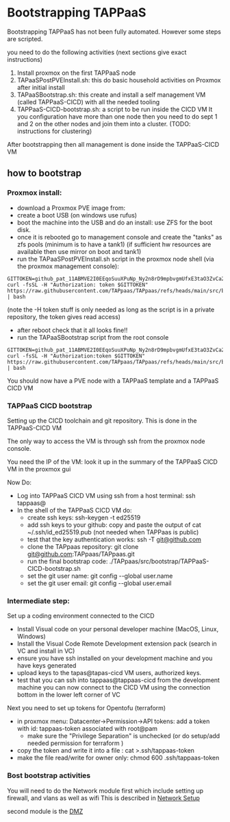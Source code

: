 
# Bootstrapping TAPPaaS

Bootstrapping TAPPaaS has not been fully automated. However some steps are scripted.

you need to do the following activities (next sections give exact instructions)

1) Install proxmox on the first TAPPaaS node
2) TAPaaSPostPVEInstall.sh: this do basic household activities on Proxmox after initial install
3) TAPaaSBootstrap.sh: this create and install a self management VM (called TAPPaaS-CICD) with all the needed tooling
4) TAPPaaS-CICD-bootstrap.sh: a script to be run inside the CICD VM
It you configuration have more than one node then you need to do sept 1 and 2 on the other nodes and join them into a cluster. (TODO: instructions for clustering)

After bootstrapping then all management is done inside the TAPPaaS-CICD VM

## how to bootstrap

### Proxmox install:

- download a Proxmox PVE image from: 
- create a boot USB (on windows use rufus)
- boot the machine into the USB and do an install: use ZFS for the boot disk.
- once it is rebooted go to management console and create the "tanks" as zfs pools (minimum is to have a tank1)
(if sufficient hw resources are available then use mirror on boot and tank1)
- run the TAPaaSPostPVEInstall.sh script in the proxmox node shell (via the proxmox management console):
```
GITTOKEN=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
curl -fsSL -H "Authorization: token $GITTOKEN" https://raw.githubusercontent.com/TAPpaas/TAPpaas/refs/heads/main/src/bootstrap/TAPaaSPostPVEInstall.sh | bash
```
(note the -H token stuff is only needed as long as the script is in a private repository, the token gives read access)

- after reboot check that it all looks fine!!
- run the TAPaaSBootstrap script from the root console
```
GITTOKEN=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
curl -fsSL -H "Authorization:token $GITTOKEN" https://raw.githubusercontent.com/TAPpaas/TAPpaas/refs/heads/main/src/bootstrap/TAPPaaSBootstrap.sh | bash
```
You should now have a PVE node with a TAPPaaS template and a TAPPaaS CICD VM

### TAPPaaS CICD bootstrap

Setting up the CICD toolchain and git repository. This is done in the TAPPaaS-CICD VM

The only way to access the VM is through ssh from the proxmox node console.

You need the IP of the VM: look it up in the summary of the TAPPaaS CICD VM in the proxmox gui

Now Do:

- Log into TAPPaaS CICD VM using ssh from a host terminal: ssh tappaas@<insert ip of CICD VM>
- In the shell of the TAPPaaS CICD VM do:
  - create ssh keys: ssh-keygen -t ed25519
  - add ssh keys to your github: copy and paste the output of cat ~/.ssh/id_ed25519.pub (not needed when TAPPaas is public)
  - test that the key authentication works: ssh -T git@github.com
  - clone the TAPpaas repository: git clone git@github.com:TAPpaas/TAPpaas.git
  - run the final bootstrap code: ./TAPpaas/src/bootstrap/TAPPaaS-CICD-bootstrap.sh
  - set the git user name: git config --global user.name <your name> 
  - set the git user email: git config --global user.email <your email>

### Intermediate step:

Set up a coding environment connected to the CICD

- Install Visual code on your personal developer machine (MacOS, Linux, Windows)
- Install the Visual Code Remote Development extension pack (search in VC and install in VC)
- ensure you have ssh installed on your development machine and you have keys generated
- upload keys to the tapas@tapas-cicd VM users, authorized keys.
- test that you can ssh into tappaas@tappaas-cicd from the development machine
you can now connect to the CICD VM using the connection bottom in the lower left corner of VC

Next you need to set up tokens for Opentofu (terraform)
- in proxmox menu: Datacenter->Permission->API tokens: add a token with id: tappaas-token associated with root@pam
  - make sure the "Privilege Separation" is unchecked (or do setup/add needed permission for terraform )
- copy the token and write it into a file : cat >.ssh/tappaas-token
- make the file read/write for owner only: chmod 600 .ssh/tappaas-token

### Bost bootstrap activities


You will need to do the Network module first which include setting up firewall, and vlans as well as wifi
This is described in [Network Setup](../modules/Network/README.md)

second module is the [DMZ](../modules/DMZ/README.md)

